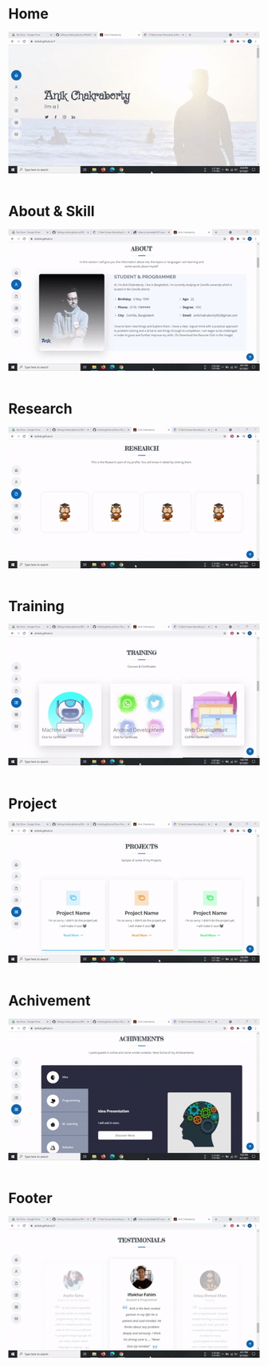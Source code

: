 # Home
![Home](https://github.com/Anikcb/Anikcb.github.io/blob/main/Show%20File/gif1.gif?raw=true)<br><br>
# About & Skill
![About](https://github.com/Anikcb/Anikcb.github.io/blob/main/Show%20File/gif2.gif?raw=true)<br><br>
# Research
![Ressearch](https://github.com/Anikcb/Anikcb.github.io/blob/main/Show%20File/gif3.gif?raw=true)<br><br>
# Training
![Training](https://github.com/Anikcb/Anikcb.github.io/blob/main/Show%20File/gif4.gif?raw=true)<br><br>
# Project
![project](https://github.com/Anikcb/Anikcb.github.io/blob/main/Show%20File/gif6.gif?raw=true)<br><br>
# Achivement
![Achivement](https://github.com/Anikcb/Anikcb.github.io/blob/main/Show%20File/gif7.gif?raw=true)<br><br>
# Footer
![Footer](https://github.com/Anikcb/Anikcb.github.io/blob/main/Show%20File/gif5.gif?raw=true)<br><br>
